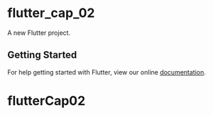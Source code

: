 # flutter_cap_02

A new Flutter project.

## Getting Started

For help getting started with Flutter, view our online
[documentation](https://flutter.io/).
# flutterCap02
